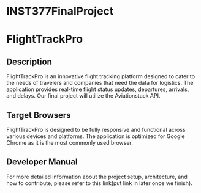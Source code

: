 # INST377FinalProject

# FlightTrackPro

## Description
FlightTrackPro is an innovative flight tracking platform designed to cater to the needs of travelers and companies that need the data for logistics. The application provides real-time flight status updates, departures, arrivals, and delays. Our final project will utilize the Aviationstack API.

## Target Browsers
FlightTrackPro is designed to be fully responsive and functional across various devices and platforms. The application is optimized for Google Chrome as it is the most commonly used browser.

## Developer Manual
For more detailed information about the project setup, architecture, and how to contribute, please refer to this link(put link in later once we finish).

